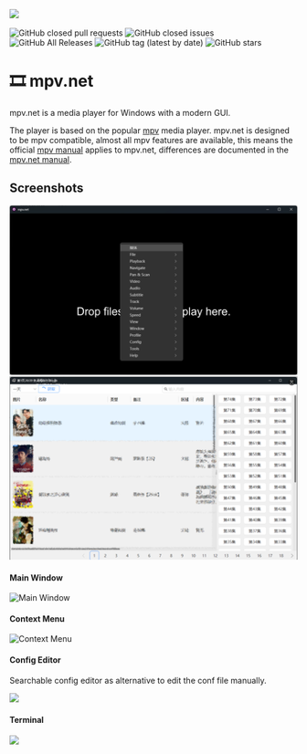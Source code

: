 
![](docs/img/mpvnet.png)

![GitHub closed pull requests](https://img.shields.io/github/issues-pr-closed/stax76/mpv.net) ![GitHub closed issues](https://img.shields.io/github/issues-closed/stax76/mpv.net) ![GitHub All Releases](https://img.shields.io/github/downloads/stax76/mpv.net/total) ![GitHub tag (latest by date)](https://img.shields.io/github/tag-date/stax76/mpv.net) ![GitHub stars](https://img.shields.io/github/stars/stax76/mpv.net)

🎞 mpv.net
==========

mpv.net is a media player for Windows with a modern GUI.

The player is based on the popular [mpv](https://mpv.io) media player.
mpv.net is designed to be mpv compatible, almost all mpv features are available,
this means the official [mpv manual](https://mpv.io/manual/master/) applies to mpv.net,
differences are documented in the [mpv.net manual](docs/manual.md#differences-compared-to-mpv).



Screenshots
-----------
![image](https://github.com/liaozjun/mpv.net.add/blob/main/images/1.png?raw=true)
![image](https://github.com/liaozjun/mpv.net.add/blob/main/images/2.png?raw=true)

#### Main Window

![Main Window](docs/img/Main.webp)


#### Context Menu

![Context Menu](docs/img/Menu.webp)


#### Config Editor

Searchable config editor as alternative to edit the conf file manually.

![](docs/img/ConfEditor.webp)


#### Terminal

![](docs/img/Terminal.webp)
